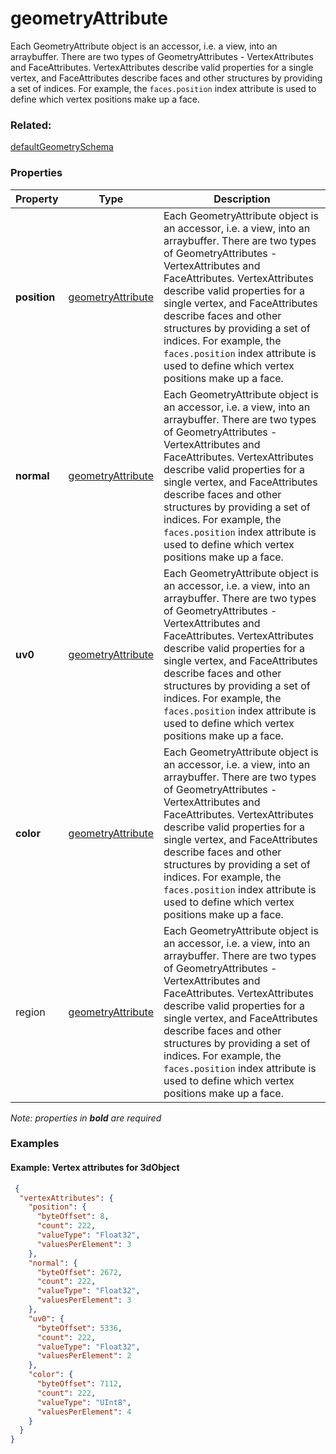 # geometryAttribute

Each GeometryAttribute object is an accessor, i.e. a view, into an arraybuffer. There are two types of GeometryAttributes - VertexAttributes and FaceAttributes. VertexAttributes describe valid properties for a single vertex, and FaceAttributes describe faces and other structures by providing a set of indices. For example, the <code>faces.position</code> index attribute is used to define which vertex positions make up a face.

### Related:

[defaultGeometrySchema](defaultGeometrySchema.md)
### Properties

| Property | Type | Description |
| --- | --- | --- |
| **position** | [geometryAttribute](geometryAttribute.md) | Each GeometryAttribute object is an accessor, i.e. a view, into an arraybuffer. There are two types of GeometryAttributes - VertexAttributes and FaceAttributes. VertexAttributes describe valid properties for a single vertex, and FaceAttributes describe faces and other structures by providing a set of indices. For example, the <code>faces.position</code> index attribute is used to define which vertex positions make up a face. |
| **normal** | [geometryAttribute](geometryAttribute.md) | Each GeometryAttribute object is an accessor, i.e. a view, into an arraybuffer. There are two types of GeometryAttributes - VertexAttributes and FaceAttributes. VertexAttributes describe valid properties for a single vertex, and FaceAttributes describe faces and other structures by providing a set of indices. For example, the <code>faces.position</code> index attribute is used to define which vertex positions make up a face. |
| **uv0** | [geometryAttribute](geometryAttribute.md) | Each GeometryAttribute object is an accessor, i.e. a view, into an arraybuffer. There are two types of GeometryAttributes - VertexAttributes and FaceAttributes. VertexAttributes describe valid properties for a single vertex, and FaceAttributes describe faces and other structures by providing a set of indices. For example, the <code>faces.position</code> index attribute is used to define which vertex positions make up a face. |
| **color** | [geometryAttribute](geometryAttribute.md) | Each GeometryAttribute object is an accessor, i.e. a view, into an arraybuffer. There are two types of GeometryAttributes - VertexAttributes and FaceAttributes. VertexAttributes describe valid properties for a single vertex, and FaceAttributes describe faces and other structures by providing a set of indices. For example, the <code>faces.position</code> index attribute is used to define which vertex positions make up a face. |
| region | [geometryAttribute](geometryAttribute.md) | Each GeometryAttribute object is an accessor, i.e. a view, into an arraybuffer. There are two types of GeometryAttributes - VertexAttributes and FaceAttributes. VertexAttributes describe valid properties for a single vertex, and FaceAttributes describe faces and other structures by providing a set of indices. For example, the <code>faces.position</code> index attribute is used to define which vertex positions make up a face. |

*Note: properties in **bold** are required*

### Examples 

#### Example: Vertex attributes for 3dObject 

```json
 {
  "vertexAttributes": {
    "position": {
      "byteOffset": 8,
      "count": 222,
      "valueType": "Float32",
      "valuesPerElement": 3
    },
    "normal": {
      "byteOffset": 2672,
      "count": 222,
      "valueType": "Float32",
      "valuesPerElement": 3
    },
    "uv0": {
      "byteOffset": 5336,
      "count": 222,
      "valueType": "Float32",
      "valuesPerElement": 2
    },
    "color": {
      "byteOffset": 7112,
      "count": 222,
      "valueType": "UInt8",
      "valuesPerElement": 4
    }
  }
} 
```

